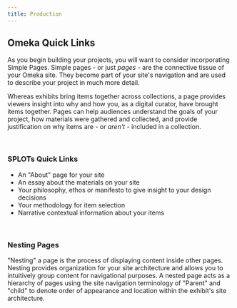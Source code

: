 ```yaml
---
title: Production
---
```


## Omeka Quick Links

As you begin building your projects, you will want to consider incorporating Simple Pages. Simple pages - or just *pages* - are the connective tissue of your Omeka site. They become part of your site's navigation and are used to describe your project in much more detail.

Whereas exhibits bring items together across collections, a page provides viewers insight into why and how you, as a digital curator, have brought items together. Pages can help audiences understand the goals of your project, how materials were gathered and collected, and provide justification on why items are - or *aren't* - included in a collection.

<br>

### SPLOTs Quick Links

- An "About" page for your site
- An essay about the materials on your site
- Your philosophy, ethos or manifesto to give insight to your design decisions
- Your methodology for item selection
- Narrative contextual information about your items

<br>

### Nesting Pages

"Nesting" a page is the process of displaying content inside other pages. Nesting provides organization for your site architecture and allows you to intuitively group content for navigational purposes. A nested page acts as a hierarchy of pages using the site navigation terminology of "Parent" and "child" to denote order of appearance and location within the exhibit's site architecture.

